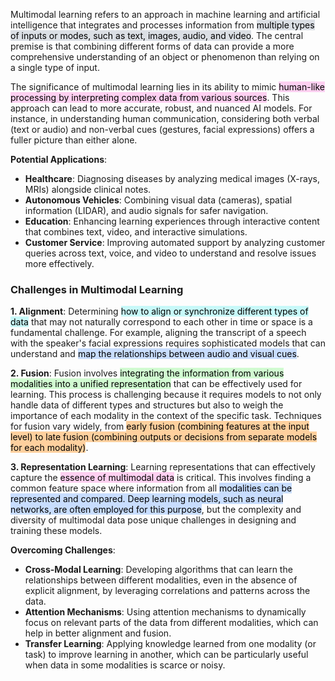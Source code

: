 Multimodal learning refers to an approach in machine learning and artificial intelligence that integrates and processes information from <mark style="background: #CACFD9A6;">multiple types of inputs or modes, such as text, images, audio, and video</mark>. The central premise is that combining different forms of data can provide a more comprehensive understanding of an object or phenomenon than relying on a single type of input.

The significance of multimodal learning lies in its ability to mimic <mark style="background: #FFB8EBA6;">human-like processing by interpreting complex data from various sources</mark>. This approach can lead to more accurate, robust, and nuanced AI models. For instance, in understanding human communication, considering both verbal (text or audio) and non-verbal cues (gestures, facial expressions) offers a fuller picture than either alone.

**Potential Applications**:
- **Healthcare**: Diagnosing diseases by analyzing medical images (X-rays, MRIs) alongside clinical notes.
- **Autonomous Vehicles**: Combining visual data (cameras), spatial information (LIDAR), and audio signals for safer navigation.
- **Education**: Enhancing learning experiences through interactive content that combines text, video, and interactive simulations.
- **Customer Service**: Improving automated support by analyzing customer queries across text, voice, and video to understand and resolve issues more effectively.

### Challenges in Multimodal Learning

**1. Alignment**: Determining <mark style="background: #ABF7F7A6;">how to align or synchronize different types of data</mark> that may not naturally correspond to each other in time or space is a fundamental challenge. For example, aligning the transcript of a speech with the speaker's facial expressions requires sophisticated models that can understand and <mark style="background: #ADCCFFA6;">map the relationships between audio and visual cues</mark>.

**2. Fusion**: Fusion involves <mark style="background: #BBFABBA6;">integrating the information from various modalities into a unified representation</mark> that can be effectively used for learning. This process is challenging because it requires models to not only handle data of different types and structures but also to weigh the importance of each modality in the context of the specific task. Techniques for fusion vary widely, from <mark style="background: #FFB86CA6;">early fusion (combining features at the input level) to late fusion (combining outputs or decisions from separate models for each modality)</mark>.

**3. Representation Learning**: Learning representations that can effectively capture the <mark style="background: #FFB8EBA6;">essence of multimodal data</mark> is critical. This involves finding a common feature space where information from all <mark style="background: #ADCCFFA6;">modalities can be represented and compared. Deep learning models, such as neural networks, are often employed for this purpose</mark>, but the complexity and diversity of multimodal data pose unique challenges in designing and training these models.

**Overcoming Challenges**:
- **Cross-Modal Learning**: Developing algorithms that can learn the relationships between different modalities, even in the absence of explicit alignment, by leveraging correlations and patterns across the data.
- **Attention Mechanisms**: Using attention mechanisms to dynamically focus on relevant parts of the data from different modalities, which can help in better alignment and fusion.
- **Transfer Learning**: Applying knowledge learned from one modality (or task) to improve learning in another, which can be particularly useful when data in some modalities is scarce or noisy.


